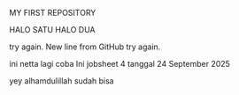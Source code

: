 MY FIRST REPOSITORY

HALO SATU
HALO DUA

try again.
New line from GitHub
try again.

ini netta lagi coba
Ini jobsheet 4 tanggal 24 September 2025

yey alhamdulillah sudah bisa
